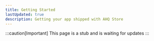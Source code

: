 ```yaml
---
title: Getting Started
lastUpdated: true
description: Getting your app shipped with AHQ Store
---
```


:::caution[Important]
This page is a stub and is waiting for updates
:::
